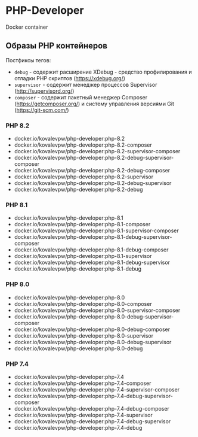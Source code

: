 # PHP-Developer
Docker container

## Образы PHP контейнеров

Постфиксы тегов:
- `debug` - содержит расширение XDebug - средство профилирования и отладки PHP скриптов (https://xdebug.org/)
- `supervisor` - содержит менеджер процессов Supervisor (http://supervisord.org/)
- `composer` - содержит пакетный менеджер Composer (https://getcomposer.org/) и систему управления версиями Git (https://git-scm.com/)

### PHP 8.2

- docker.io/kovalevpw/php-developer:php-8.2
- docker.io/kovalevpw/php-developer:php-8.2-composer
- docker.io/kovalevpw/php-developer:php-8.2-supervisor-composer
- docker.io/kovalevpw/php-developer:php-8.2-debug-supervisor-composer
- docker.io/kovalevpw/php-developer:php-8.2-debug-composer
- docker.io/kovalevpw/php-developer:php-8.2-supervisor
- docker.io/kovalevpw/php-developer:php-8.2-debug-supervisor
- docker.io/kovalevpw/php-developer:php-8.2-debug

### PHP 8.1

- docker.io/kovalevpw/php-developer:php-8.1
- docker.io/kovalevpw/php-developer:php-8.1-composer
- docker.io/kovalevpw/php-developer:php-8.1-supervisor-composer
- docker.io/kovalevpw/php-developer:php-8.1-debug-supervisor-composer
- docker.io/kovalevpw/php-developer:php-8.1-debug-composer
- docker.io/kovalevpw/php-developer:php-8.1-supervisor
- docker.io/kovalevpw/php-developer:php-8.1-debug-supervisor
- docker.io/kovalevpw/php-developer:php-8.1-debug

### PHP 8.0

- docker.io/kovalevpw/php-developer:php-8.0
- docker.io/kovalevpw/php-developer:php-8.0-composer
- docker.io/kovalevpw/php-developer:php-8.0-supervisor-composer
- docker.io/kovalevpw/php-developer:php-8.0-debug-supervisor-composer
- docker.io/kovalevpw/php-developer:php-8.0-debug-composer
- docker.io/kovalevpw/php-developer:php-8.0-supervisor
- docker.io/kovalevpw/php-developer:php-8.0-debug-supervisor
- docker.io/kovalevpw/php-developer:php-8.0-debug

### PHP 7.4

- docker.io/kovalevpw/php-developer:php-7.4
- docker.io/kovalevpw/php-developer:php-7.4-composer
- docker.io/kovalevpw/php-developer:php-7.4-supervisor-composer
- docker.io/kovalevpw/php-developer:php-7.4-debug-supervisor-composer
- docker.io/kovalevpw/php-developer:php-7.4-debug-composer
- docker.io/kovalevpw/php-developer:php-7.4-supervisor
- docker.io/kovalevpw/php-developer:php-7.4-debug-supervisor
- docker.io/kovalevpw/php-developer:php-7.4-debug
